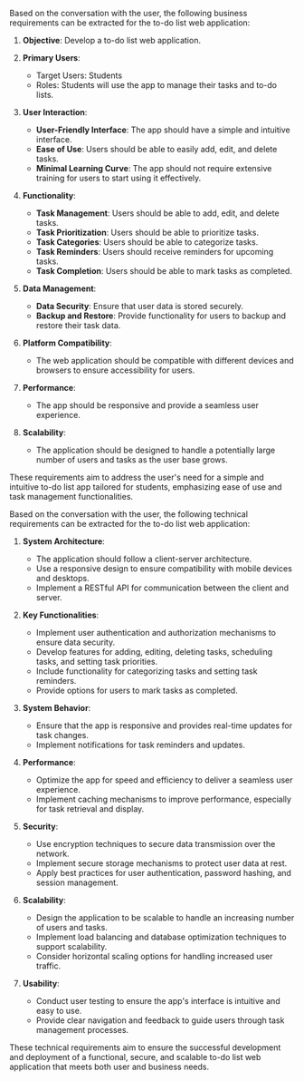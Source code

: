 Based on the conversation with the user, the following business requirements can be extracted for the to-do list web application:

1. **Objective**: Develop a to-do list web application.
   
2. **Primary Users**:
   - Target Users: Students
   - Roles: Students will use the app to manage their tasks and to-do lists.

3. **User Interaction**:
   - **User-Friendly Interface**: The app should have a simple and intuitive interface.
   - **Ease of Use**: Users should be able to easily add, edit, and delete tasks.
   - **Minimal Learning Curve**: The app should not require extensive training for users to start using it effectively.

4. **Functionality**:
   - **Task Management**: Users should be able to add, edit, and delete tasks.
   - **Task Prioritization**: Users should be able to prioritize tasks.
   - **Task Categories**: Users should be able to categorize tasks.
   - **Task Reminders**: Users should receive reminders for upcoming tasks.
   - **Task Completion**: Users should be able to mark tasks as completed.

5. **Data Management**:
   - **Data Security**: Ensure that user data is stored securely.
   - **Backup and Restore**: Provide functionality for users to backup and restore their task data.

6. **Platform Compatibility**:
   - The web application should be compatible with different devices and browsers to ensure accessibility for users.

7. **Performance**:
   - The app should be responsive and provide a seamless user experience.

8. **Scalability**:
   - The application should be designed to handle a potentially large number of users and tasks as the user base grows.

These requirements aim to address the user's need for a simple and intuitive to-do list app tailored for students, emphasizing ease of use and task management functionalities.

Based on the conversation with the user, the following technical requirements can be extracted for the to-do list web application:

1. **System Architecture**:
   - The application should follow a client-server architecture.
   - Use a responsive design to ensure compatibility with mobile devices and desktops.
   - Implement a RESTful API for communication between the client and server.

2. **Key Functionalities**:
   - Implement user authentication and authorization mechanisms to ensure data security.
   - Develop features for adding, editing, deleting tasks, scheduling tasks, and setting task priorities.
   - Include functionality for categorizing tasks and setting task reminders.
   - Provide options for users to mark tasks as completed.

3. **System Behavior**:
   - Ensure that the app is responsive and provides real-time updates for task changes.
   - Implement notifications for task reminders and updates.

4. **Performance**:
   - Optimize the app for speed and efficiency to deliver a seamless user experience.
   - Implement caching mechanisms to improve performance, especially for task retrieval and display.

5. **Security**:
   - Use encryption techniques to secure data transmission over the network.
   - Implement secure storage mechanisms to protect user data at rest.
   - Apply best practices for user authentication, password hashing, and session management.

6. **Scalability**:
   - Design the application to be scalable to handle an increasing number of users and tasks.
   - Implement load balancing and database optimization techniques to support scalability.
   - Consider horizontal scaling options for handling increased user traffic.

7. **Usability**:
   - Conduct user testing to ensure the app's interface is intuitive and easy to use.
   - Provide clear navigation and feedback to guide users through task management processes.

These technical requirements aim to ensure the successful development and deployment of a functional, secure, and scalable to-do list web application that meets both user and business needs.